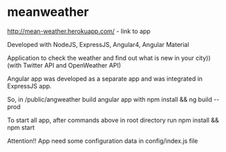 # meanweather
http://mean-weather.herokuapp.com/ - link to app

Developed with NodeJS, ExpressJS, Angular4, Angular Material

Application to check the weather and find out what is new in your city)) (with Twitter API and OpenWeather API)

Angular app was developed as a separate app and was integrated in ExpressJS app.

So, in /public/angweather build angular app with npm install && ng build --prod

To start all app, after commands above 
in root directory run npm install && npm start


Attention!!
App need some configuration data in config/index.js file

